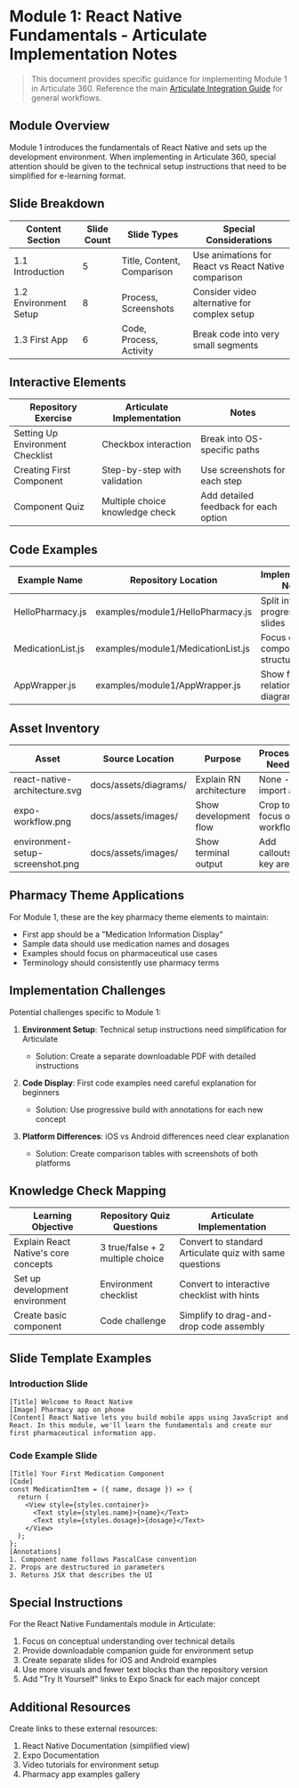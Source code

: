 # Module 1: React Native Fundamentals - Articulate Implementation Notes

> This document provides specific guidance for implementing Module 1 in Articulate 360.
> Reference the main [Articulate Integration Guide](../articulate-integration.md) for general workflows.

## Module Overview

Module 1 introduces the fundamentals of React Native and sets up the development environment. When implementing in Articulate 360, special attention should be given to the technical setup instructions that need to be simplified for e-learning format.

## Slide Breakdown

| Content Section | Slide Count | Slide Types | Special Considerations |
|-----------------|-------------|-------------|------------------------|
| 1.1 Introduction | 5 | Title, Content, Comparison | Use animations for React vs React Native comparison |
| 1.2 Environment Setup | 8 | Process, Screenshots | Consider video alternative for complex setup |
| 1.3 First App | 6 | Code, Process, Activity | Break code into very small segments |

## Interactive Elements

| Repository Exercise | Articulate Implementation | Notes |
|---------------------|---------------------------|-------|
| Setting Up Environment Checklist | Checkbox interaction | Break into OS-specific paths |
| Creating First Component | Step-by-step with validation | Use screenshots for each step |
| Component Quiz | Multiple choice knowledge check | Add detailed feedback for each option |

## Code Examples

| Example Name | Repository Location | Implementation Notes |
|--------------|---------------------|---------------------|
| HelloPharmacy.js | examples/module1/HelloPharmacy.js | Split into 3 progressive slides |
| MedicationList.js | examples/module1/MedicationList.js | Focus on component structure |
| AppWrapper.js | examples/module1/AppWrapper.js | Show file relationship diagram |

## Asset Inventory

| Asset | Source Location | Purpose | Processing Needed |
|-------|-----------------|---------|-------------------|
| react-native-architecture.svg | docs/assets/diagrams/ | Explain RN architecture | None - import as is |
| expo-workflow.png | docs/assets/images/ | Show development flow | Crop to focus on workflow |
| environment-setup-screenshot.png | docs/assets/images/ | Show terminal output | Add callouts to key areas |

## Pharmacy Theme Applications

For Module 1, these are the key pharmacy theme elements to maintain:

- First app should be a "Medication Information Display"
- Sample data should use medication names and dosages
- Examples should focus on pharmaceutical use cases
- Terminology should consistently use pharmacy terms

## Implementation Challenges

Potential challenges specific to Module 1:

1. **Environment Setup**: Technical setup instructions need simplification for Articulate
   - Solution: Create a separate downloadable PDF with detailed instructions

2. **Code Display**: First code examples need careful explanation for beginners
   - Solution: Use progressive build with annotations for each new concept

3. **Platform Differences**: iOS vs Android differences need clear explanation
   - Solution: Create comparison tables with screenshots of both platforms

## Knowledge Check Mapping

| Learning Objective | Repository Quiz Questions | Articulate Implementation |
|-------------------|---------------------------|---------------------------|
| Explain React Native's core concepts | 3 true/false + 2 multiple choice | Convert to standard Articulate quiz with same questions |
| Set up development environment | Environment checklist | Convert to interactive checklist with hints |
| Create basic component | Code challenge | Simplify to drag-and-drop code assembly |

## Slide Template Examples

### Introduction Slide
```
[Title] Welcome to React Native
[Image] Pharmacy app on phone
[Content] React Native lets you build mobile apps using JavaScript and React. In this module, we'll learn the fundamentals and create our first pharmaceutical information app.
```

### Code Example Slide
```
[Title] Your First Medication Component
[Code]
const MedicationItem = ({ name, dosage }) => {
  return (
    <View style={styles.container}>
      <Text style={styles.name}>{name}</Text>
      <Text style={styles.dosage}>{dosage}</Text>
    </View>
  );
};
[Annotations]
1. Component name follows PascalCase convention
2. Props are destructured in parameters
3. Returns JSX that describes the UI
```

## Special Instructions

For the React Native Fundamentals module in Articulate:

1. Focus on conceptual understanding over technical details
2. Provide downloadable companion guide for environment setup
3. Create separate slides for iOS and Android examples
4. Use more visuals and fewer text blocks than the repository version
5. Add "Try It Yourself" links to Expo Snack for each major concept

## Additional Resources

Create links to these external resources:

1. React Native Documentation (simplified view)
2. Expo Documentation
3. Video tutorials for environment setup
4. Pharmacy app examples gallery 